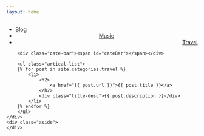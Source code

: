 ```yaml
---
layout: home
---
```


<div class="index-content travel">
    <div class="section">
        <ul class="artical-cate">
            <li ><a href="/"><span>Blog</span></a></li>
            <li style="text-align:center"><a href="/music"><span>Music</span></a></li>
            <li class="on" style="text-align:right"><a href="/travel"><span>Travel</span></a></li>
        </ul>

        <div class="cate-bar"><span id="cateBar"></span></div>

        <ul class="artical-list">
        {% for post in site.categories.travel %}
            <li>
                <h2>
                    <a href="{{ post.url }}">{{ post.title }}</a>
                </h2>
                <div class="title-desc">{{ post.description }}</div>
            </li>
        {% endfor %}
        </ul>
    </div>
    <div class="aside">
    </div>
</div>
